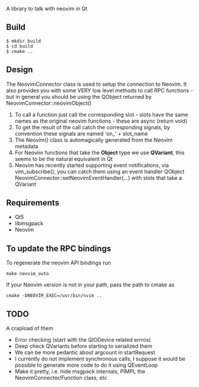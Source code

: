
A library to talk with neovim in Qt

## Build

    $ mkdir build
    $ cd build
    $ cmake ..

## Design

The NeovimConnector class is used to setup the connection to Neovim. It also
provides you with some VERY low level methods to call RPC functions - but in general
you should be using the QObject returned by NeovimConnector::neovimObject()

1. To call a function just call the corresponding slot - slots 
   have the same names as the original neovim functions - 
   these are async (return void)
2. To get the result of the call catch the corresponding signals,
   by convention these signals are named 'on\_' + slot\_name
3. The Neovim() class is automagically generated from the Neovim
   metadata
5. For Neovim functions that take the **Object** type we use **QVariant**,
   this seems to be the natural equivalent in Qt
6. Neovim has recently started supporting event notifications, via
   vim_subscribe(), you can catch them using an event handler QObject
   NeovimConnector::setNeovimEventHandler(...) with slots that take a
   QVariant

## Requirements

* Qt5
* libmsgpack
* Neovim

## To update the RPC bindings

To regenerate the neovim API bindings run

    make neovim_auto

If your Neovim version is not in your path, pass the path to cmake as

    cmake -DNEOVIM_EXEC=/usr/bin/nvim ..

## TODO

A crapload of them

* Error checking (start with the QIODevice related errros)
* Deep check QVariants before starting to serialized them
* We can be more pedantic about argcount in startRequest
* I currently do not implement synchronous calls, I suppose it
  would be possible to generate more code to do it using
  QEventLoop
* Make it pretty, i.e. hide msgpack internals, PIMPL the
  NeovimConnector/Function class, etc

